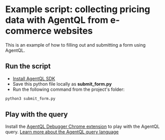 # Example script: collecting pricing data with AgentQL from e-commerce websites

This is an example of how to filling out and submitting a form using AgentQL.

## Run the script

- [Install AgentQL SDK](https://docs.agentql.com/installation/sdk-installation)
- Save this python file locally as **submit_form.py**
- Run the following command from the project's folder:

```bash
python3 submit_form.py
```

## Play with the query

Install the [AgentQL Debugger Chrome extension](https://docs.agentql.com/installation/chrome-extension-installation) to play with the AgentQL query. [Learn more about the AgentQL query language](https://docs.agentql.com/agentql-query/query-intro)
